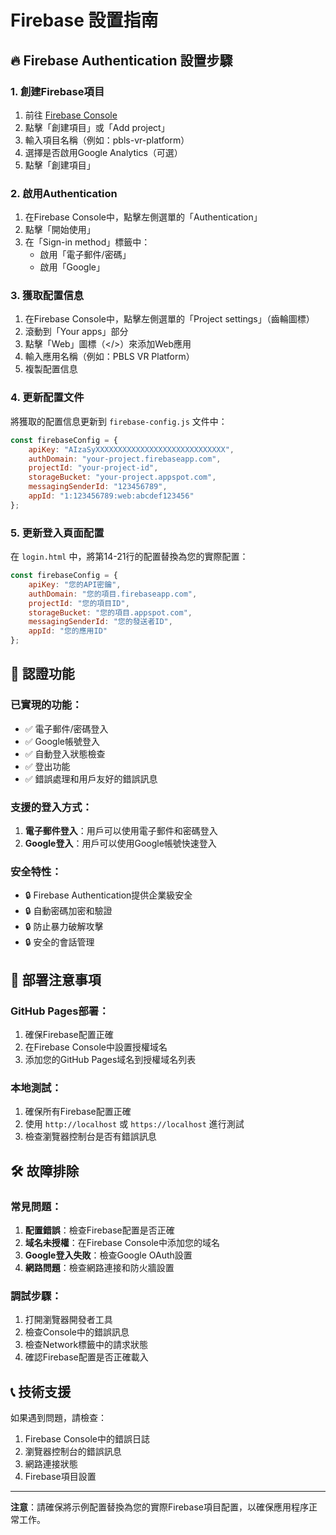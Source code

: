 # Firebase 設置指南

## 🔥 Firebase Authentication 設置步驟

### 1. 創建Firebase項目
1. 前往 [Firebase Console](https://console.firebase.google.com/)
2. 點擊「創建項目」或「Add project」
3. 輸入項目名稱（例如：pbls-vr-platform）
4. 選擇是否啟用Google Analytics（可選）
5. 點擊「創建項目」

### 2. 啟用Authentication
1. 在Firebase Console中，點擊左側選單的「Authentication」
2. 點擊「開始使用」
3. 在「Sign-in method」標籤中：
   - 啟用「電子郵件/密碼」
   - 啟用「Google」

### 3. 獲取配置信息
1. 在Firebase Console中，點擊左側選單的「Project settings」（齒輪圖標）
2. 滾動到「Your apps」部分
3. 點擊「Web」圖標（</>）來添加Web應用
4. 輸入應用名稱（例如：PBLS VR Platform）
5. 複製配置信息

### 4. 更新配置文件
將獲取的配置信息更新到 `firebase-config.js` 文件中：

```javascript
const firebaseConfig = {
    apiKey: "AIzaSyXXXXXXXXXXXXXXXXXXXXXXXXXXXXX",
    authDomain: "your-project.firebaseapp.com",
    projectId: "your-project-id",
    storageBucket: "your-project.appspot.com",
    messagingSenderId: "123456789",
    appId: "1:123456789:web:abcdef123456"
};
```

### 5. 更新登入頁面配置
在 `login.html` 中，將第14-21行的配置替換為您的實際配置：

```javascript
const firebaseConfig = {
    apiKey: "您的API密鑰",
    authDomain: "您的項目.firebaseapp.com",
    projectId: "您的項目ID",
    storageBucket: "您的項目.appspot.com",
    messagingSenderId: "您的發送者ID",
    appId: "您的應用ID"
};
```

## 🔐 認證功能

### 已實現的功能：
- ✅ 電子郵件/密碼登入
- ✅ Google帳號登入
- ✅ 自動登入狀態檢查
- ✅ 登出功能
- ✅ 錯誤處理和用戶友好的錯誤訊息

### 支援的登入方式：
1. **電子郵件登入**：用戶可以使用電子郵件和密碼登入
2. **Google登入**：用戶可以使用Google帳號快速登入

### 安全特性：
- 🔒 Firebase Authentication提供企業級安全
- 🔒 自動密碼加密和驗證
- 🔒 防止暴力破解攻擊
- 🔒 安全的會話管理

## 🚀 部署注意事項

### GitHub Pages部署：
1. 確保Firebase配置正確
2. 在Firebase Console中設置授權域名
3. 添加您的GitHub Pages域名到授權域名列表

### 本地測試：
1. 確保所有Firebase配置正確
2. 使用 `http://localhost` 或 `https://localhost` 進行測試
3. 檢查瀏覽器控制台是否有錯誤訊息

## 🛠️ 故障排除

### 常見問題：
1. **配置錯誤**：檢查Firebase配置是否正確
2. **域名未授權**：在Firebase Console中添加您的域名
3. **Google登入失敗**：檢查Google OAuth設置
4. **網路問題**：檢查網路連接和防火牆設置

### 調試步驟：
1. 打開瀏覽器開發者工具
2. 檢查Console中的錯誤訊息
3. 檢查Network標籤中的請求狀態
4. 確認Firebase配置是否正確載入

## 📞 技術支援

如果遇到問題，請檢查：
1. Firebase Console中的錯誤日誌
2. 瀏覽器控制台的錯誤訊息
3. 網路連接狀態
4. Firebase項目設置

---

**注意**：請確保將示例配置替換為您的實際Firebase項目配置，以確保應用程序正常工作。





